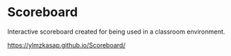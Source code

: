 # Scoreboard
Interactive scoreboard created for being used in a classroom environment.

https://ylmzkasap.github.io/Scoreboard/
